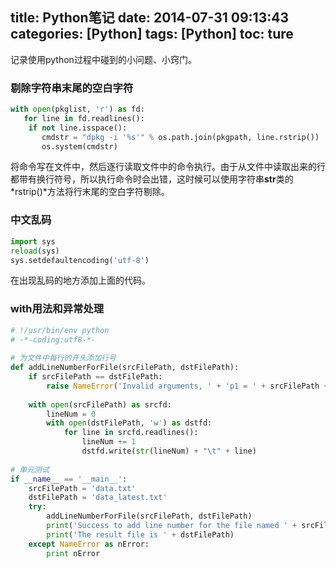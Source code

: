 title: Python笔记
date: 2014-07-31 09:13:43
categories: [Python]
tags: [Python]
toc: ture
---

记录使用python过程中碰到的小问题、小窍门。

<!--more-->

### 剔除字符串末尾的空白字符

```python
with open(pkglist, 'r') as fd:
   for line in fd.readlines():
    if not line.isspace():
       cmdstr = "dpkg -i '%s'" % os.path.join(pkgpath, line.rstrip())
       os.system(cmdstr)
```
将命令写在文件中，然后逐行读取文件中的命令执行。由于从文件中读取出来的行都带有换行符号，所以执行命令时会出错，这时候可以使用字符串**str**类的*rstrip()*方法将行末尾的空白字符剔除。


### 中文乱码

```python
import sys  
reload(sys)  
sys.setdefaultencoding('utf-8')
```
在出现乱码的地方添加上面的代码。


### with用法和异常处理

```python
# !/usr/bin/env python  
# -*-coding:utf8-*-  
  
# 为文件中每行的开头添加行号  
def addLineNumberForFile(srcFilePath, dstFilePath):  
    if srcFilePath == dstFilePath:  
        raise NameError('Invalid arguments, ' + 'p1 = ' + srcFilePath + ', p2 = ' + dstFilePath)  
  
    with open(srcFilePath) as srcfd:  
        lineNum = 0  
        with open(dstFilePath, 'w') as dstfd:  
            for line in srcfd.readlines():  
                lineNum += 1  
                dstfd.write(str(lineNum) + "\t" + line)  
  
# 单元测试  
if __name__ == '__main__':    
    srcFilePath = 'data.txt'  
    dstFilePath = 'data_latest.txt'  
    try:  
        addLineNumberForFile(srcFilePath, dstFilePath)  
        print('Success to add line number for the file named ' + srcFilePath)  
        print('The result file is ' + dstFilePath)  
    except NameError as nError:  
        print nError  
```
